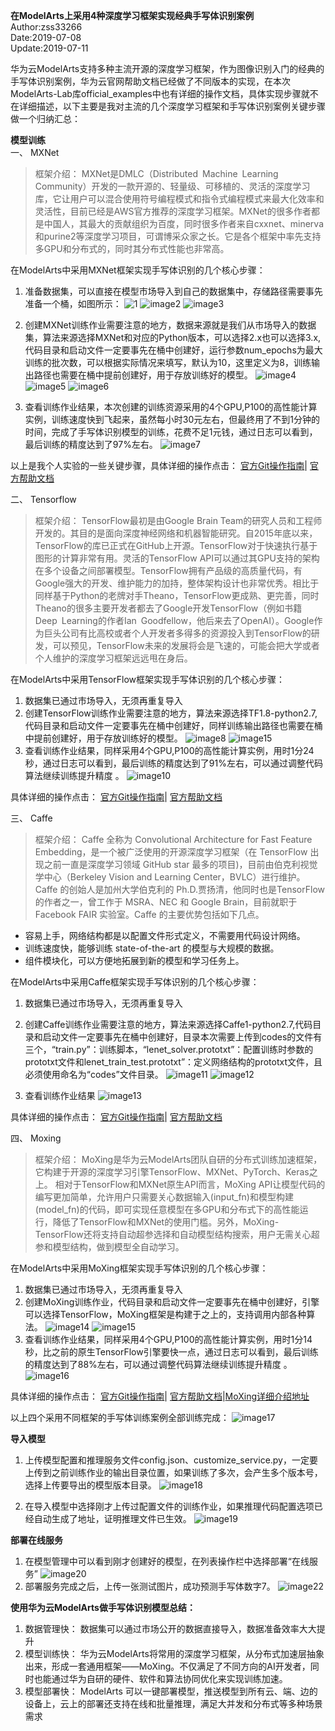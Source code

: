 ﻿**在ModelArts上采用4种深度学习框架实现经典手写体识别案例**  
Author:zss33266  
Date:2019-07-08  
Update:2019-07-11

华为云ModelArts支持多种主流开源的深度学习框架，作为图像识别入门的经典的手写体识别案例，华为云官网帮助文档已经做了不同版本的实现，在本次ModelArts-Lab库official_examples中也有详细的操作文档，具体实现步骤就不在详细描述，以下主要是我对主流的几个深度学习框架和手写体识别案例关键步骤做一个归纳汇总：

**模型训练**  
一、	MXNet
	

> 框架介绍：
MXNet是DMLC（Distributed Machine Learning Community）开发的一款开源的、轻量级、可移植的、灵活的深度学习库，它让用户可以混合使用符号编程模式和指令式编程模式来最大化效率和灵活性，目前已经是AWS官方推荐的深度学习框架。MXNet的很多作者都是中国人，其最大的贡献组织为百度，同时很多作者来自cxxnet、minerva和purine2等深度学习项目，可谓博采众家之长。它是各个框架中率先支持多GPU和分布式的，同时其分布式性能也非常高。

在ModelArts中采用MXNet框架实现手写体识别的几个核心步骤：
1.	准备数据集，可以直接在模型市场导入到自己的数据集中，存储路径需要事先准备一个桶，如图所示： 
![1](https://user-images.githubusercontent.com/52277737/60807291-db30b400-a1b7-11e9-9b2c-c896eea3a3a3.png)
![image2](https://user-images.githubusercontent.com/52277737/60807422-3cf11e00-a1b8-11e9-8e89-b63c3a40a9f5.png)
![image3](https://user-images.githubusercontent.com/52277737/60807432-4c706700-a1b8-11e9-9d6b-07bee35505d9.png)

2.	创建MXNet训练作业需要注意的地方，数据来源就是我们从市场导入的数据集，算法来源选择MXNet和对应的Python版本，可以选择2.x也可以选择3.x,代码目录和启动文件一定要事先在桶中创建好，运行参数num_epochs为最大训练的批次数，可以根据实际情况来填写，默认为10，这里定义为8，训练输出路径也需要在桶中提前创建好，用于存放训练好的模型。 
![image4](https://user-images.githubusercontent.com/52277737/60807446-54c8a200-a1b8-11e9-8929-ec6fb0e8a0a9.png)
![image5](https://user-images.githubusercontent.com/52277737/60807453-58f4bf80-a1b8-11e9-9109-23ef06e0efe7.png)
![image6](https://user-images.githubusercontent.com/52277737/60807457-5b571980-a1b8-11e9-90f1-21403aa976b5.png)
3.	查看训练作业结果，本次创建的训练资源采用的4个GPU,P100的高性能计算实例，训练速度快到飞起来，虽然每小时30元左右，但最终用了不到1分钟的时间，完成了手写体识别模型的训练，花费不足1元钱，通过日志可以看到，最后训练的精度达到了97%左右。
![image7](https://user-images.githubusercontent.com/52277737/60807462-5db97380-a1b8-11e9-9d08-8117952e86c6.png)

以上是我个人实验的一些关键步骤，具体详细的操作点击：
[官方Git操作指南](https://github.com/yepingjoy/ModelArts-Lab/tree/master/offical_examples/Using_MXNet_to_Create_a_MNIST_Dataset_Recognition_Application)|
[官方帮助文档](https://support.huaweicloud.com/bestpractice-modelarts/modelarts_10_0009.html)

二、	Tensorflow

> 框架介绍：
TensorFlow最初是由Google Brain Team的研究人员和工程师开发的。其目的是面向深度神经网络和机器智能研究。自2015年底以来，TensorFlow的库已正式在GitHub上开源。TensorFlow对于快速执行基于图形的计算非常有用。灵活的TensorFlow API可以通过其GPU支持的架构在多个设备之间部署模型。TensorFlow拥有产品级的高质量代码，有Google强大的开发、维护能力的加持，整体架构设计也非常优秀。相比于同样基于Python的老牌对手Theano，TensorFlow更成熟、更完善，同时Theano的很多主要开发者都去了Google开发TensorFlow（例如书籍Deep Learning的作者Ian Goodfellow，他后来去了OpenAI）。Google作为巨头公司有比高校或者个人开发者多得多的资源投入到TensorFlow的研发，可以预见，TensorFlow未来的发展将会是飞速的，可能会把大学或者个人维护的深度学习框架远远甩在身后。

在ModelArts中采用TensorFlow框架实现手写体识别的几个核心步骤：
1.	数据集已通过市场导入，无须再重复导入
2.	创建TensorFlow训练作业需要注意的地方，算法来源选择TF1.8-python2.7,代码目录和启动文件一定要事先在桶中创建好，同样训练输出路径也需要在桶中提前创建好，用于存放训练好的模型。
![image8](https://user-images.githubusercontent.com/52277737/60807542-90fc0280-a1b8-11e9-91aa-ae619e668fd8.png)
![image15](https://user-images.githubusercontent.com/52277737/60807551-93f6f300-a1b8-11e9-9ed2-a43fc599aa30.png)
3.	查看训练作业结果，同样采用4个GPU,P100的高性能计算实例，用时1分24秒，通过日志可以看到，最后训练的精度达到了91%左右，可以通过调整代码算法继续训练提升精度 。 
![image10](https://user-images.githubusercontent.com/52277737/60807647-cc96cc80-a1b8-11e9-88b4-0d71eb927537.png)


具体详细的操作点击：
[官方Git操作指南](https://github.com/yepingjoy/ModelArts-Lab/tree/master/offical_examples/Using_TensorFlow_to_Create_a_MNIST_Dataset_Recognition_Application)|
[官方帮助文档](https://support.huaweicloud.com/bestpractice-modelarts/modelarts_10_0010.html)


三、	Caffe

> 框架介绍：
Caffe 全称为 Convolutional Architecture for Fast Feature Embedding，是一个被广泛使用的开源深度学习框架（在 TensorFlow 出现之前一直是深度学习领域 GitHub star 最多的项目)，目前由伯克利视觉学中心（Berkeley Vision and Learning Center，BVLC）进行维护。Caffe 的创始人是加州大学伯克利的 Ph.D.贾扬清，他同时也是TensorFlow的作者之一，曾工作于 MSRA、NEC 和 Google Brain，目前就职于 Facebook FAIR 实验室。Caffe 的主要优势包括如下几点。
- 容易上手，网络结构都是以配置文件形式定义，不需要用代码设计网络。
- 训练速度快，能够训练 state-of-the-art 的模型与大规模的数据。
- 组件模块化，可以方便地拓展到新的模型和学习任务上。

在ModelArts中采用Caffe框架实现手写体识别的几个核心步骤：
1.	数据集已通过市场导入，无须再重复导入
2.	创建Caffe训练作业需要注意的地方，算法来源选择Caffe1-python2.7,代码目录和启动文件一定要事先在桶中创建好，目录本次需要上传到codes的文件有三个，“train.py”：训练脚本，“lenet_solver.prototxt”：配置训练时参数的prototxt文件和lenet_train_test.prototxt”：定义网络结构的prototxt文件，且必须使用命名为“codes”文件目录。
 ![image11](https://user-images.githubusercontent.com/52277737/60807735-0e277780-a1b9-11e9-96ca-5b0d39220f50.png)
![image12](https://user-images.githubusercontent.com/52277737/60807759-1b446680-a1b9-11e9-9ebb-cbff749cd597.png)

 
3.	查看训练作业结果
 ![image13](https://user-images.githubusercontent.com/52277737/60807771-24cdce80-a1b9-11e9-9d42-ffbfe7b3fddf.png)

具体详细的操作点击：
[官方Git操作指南](https://github.com/huaweicloud/ModelArts-Lab/blob/master/official_examples/Using_Caffe_to_Create_a_MNIST_Dataset_Recognition_Application/)|
[官方帮助文档](https://support.huaweicloud.com/bestpractice-modelarts/modelarts_10_0011.html)



四、	Moxing

> 框架介绍：
MoXing是华为云ModelArts团队自研的分布式训练加速框架，它构建于开源的深度学习引擎TensorFlow、MXNet、PyTorch、Keras之上。 相对于TensorFlow和MXNet原生API而言，MoXing API让模型代码的编写更加简单，允许用户只需要关心数据输入(input_fn)和模型构建(model_fn)的代码，即可实现任意模型在多GPU和分布式下的高性能运行，降低了TensorFlow和MXNet的使用门槛。另外，MoXing-TensorFlow还将支持自动超参选择和自动模型结构搜索，用户无需关心超参和模型结构，做到模型全自动学习。

在ModelArts中采用MoXing框架实现手写体识别的几个核心步骤：
1.	数据集已通过市场导入，无须再重复导入
2.	创建MoXing训练作业，代码目录和启动文件一定要事先在桶中创建好，引擎可以选择TensorFlow，MoXing框架是构建于之上的，支持调用内部各种算法。
![image14](https://user-images.githubusercontent.com/52277737/60808097-1338f680-a1ba-11e9-8ef4-5272d13b6109.png)
![image15](https://user-images.githubusercontent.com/52277737/60808139-251a9980-a1ba-11e9-9278-6bc134ef4c7b.png)
3.	查看训练作业结果，同样采用4个GPU,P100的高性能计算实例，用时1分14秒，比之前的原生TensorFlow引擎要快一点，通过日志可以看到，最后训练的精度达到了88%左右，可以通过调整代码算法继续训练提升精度 。
![image16](https://user-images.githubusercontent.com/52277737/60808155-2e0b6b00-a1ba-11e9-8928-fe4b849925b0.png)
 
具体详细的操作点击：
[官方Git操作指南](https://github.com/huaweicloud/ModelArts-Lab/tree/master/official_examples/Using_MoXing_to_Create_a_MNIST_Dataset_Recognition_Application)|
[官方帮助文档](https://support.huaweicloud.com/bestpractice-modelarts/modelarts_10_0007.html)|[MoXing详细介绍地址](https://github.com/huaweicloud/ModelArts-Lab/blob/master/docs/moxing_api_doc/MoXing_API_Introduction.md)

以上四个采用不同框架的手写体训练案例全部训练完成： 
![image17](https://user-images.githubusercontent.com/52277737/60808269-70cd4300-a1ba-11e9-852d-effd24e7011c.png) 


**导入模型**
1.	上传模型配置和推理服务文件config.json、customize_service.py，一定要上传到之前训练作业的输出目录位置，如果训练了多次，会产生多个版本号，选择上传要导出的模型版本目录。
 ![image18](https://user-images.githubusercontent.com/52277737/60808296-7cb90500-a1ba-11e9-8587-5bbf6bc834df.png)

2.	在导入模型中选择刚才上传过配置文件的训练作业，如果推理代码配置选项已经自动生成了地址，证明推理文件已生效。
![image19](https://user-images.githubusercontent.com/52277737/60808302-804c8c00-a1ba-11e9-8ade-752b391be2ed.png)

**部署在线服务**
1.	在模型管理中可以看到刚才创建好的模型，在列表操作栏中选择部署“在线服务”
 ![image20](https://user-images.githubusercontent.com/52277737/60808322-922e2f00-a1ba-11e9-9946-dfa36eb90ddf.png)
2.	部署服务完成之后，上传一张测试图片，成功预测手写体数字7。
![image22](https://user-images.githubusercontent.com/52277737/60808422-d4f00700-a1ba-11e9-8a8e-d0942bb78a8a.png) 

**使用华为云ModelArts做手写体识别模型总结：**
1.	数据管理快：
数据集可以通过市场公开的数据直接导入，数据准备效率大大提升
2.	模型训练快：
华为云ModelArts将常用的深度学习框架，从分布式加速层抽象出来，形成一套通用框架——MoXing。不仅满足了不同方向的AI开发者，同时也能通过华为自研的硬件、软件和算法协同优化来实现训练加速。
3.	模型部署快：
ModelArts 可以一键部署模型，推送模型到所有云、端、边的设备上，云上的部署还支持在线和批量推理，满足大并发和分布式等多种场景需求
